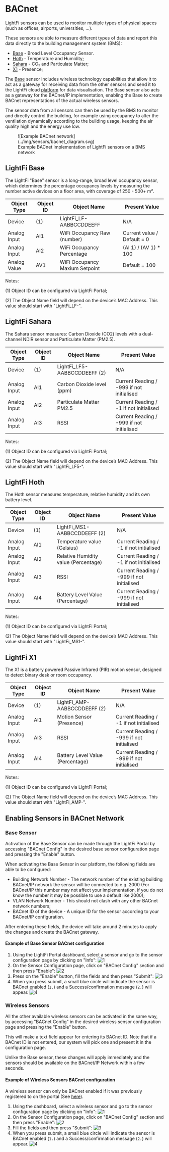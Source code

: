 # BACnet

LightFi sensors can be used to monitor multiple types of physical spaces (such as offices, airports, universities, ...).

These sensors are able to measure different types of data and report this data directly to the building management system (BMS):

- [Base](#lightfi-base) - Broad Level Occupancy Sensor.
- [Hoth](#lightfi-hoth) - Temperature and Humidity;
- [Sahara](#lightfi-sahara) - CO₂ and Particulate Matter;
- [X1](#lightfi-x1) - Presence;

The [Base](#lightfi-base) sensor includes wireless technology capabilities that allow it to act as a gateway for receiving data from the other sensors and send it to the LightFi cloud [platform](http://portal.lightfi.io) for data visualisation. The Base sensor also acts as a gateway for the BACnet/IP implementation, enabling the Base to create BACnet representations of the actual wireless sensors.

The sensor data from all sensors can then be used by the BMS to monitor and directly control the building, for example using occupancy to alter the ventilation dynamically according to the building usage, keeping the air quality high and the energy use low.

<figure markdown>
  ![Example BACnet network](../img/sensors/bacnet_diagram.svg)
  <figcaption>Example BACnet implementation of LightFi sensors on a BMS network</figcaption>
</figure>

## LightFi Base

The LightFi "Base" sensor is a long-range, broad level occupancy sensor, which determines the percentage occupancy levels by measuring the number active devices on a floor area, with coverage of 250 - 500+ m².

| Object Type   | Object ID | Object Name                     | Present Value                |
|---------------|-----------|---------------------------------|------------------------------|
| Device        | (1)       | LightFi_LF-AABBCCDDEEFF         | N/A                          |
| Analog Input  | AI1       | WiFi Occupancy Raw (number)     | Current value / Default = 0|
| Analog Input  | AI2       | WiFi Occupancy Percentage       | (AI 1) / (AV 1) * 100        |
| Analog Value  | AV1       | WiFi Occupancy Maxium Setpoint  | Default = 100                |

Notes:

(1) Object ID can be configured via LightFi Portal;

(2) The Object Name field will depend on the device’s MAC Address. This value should start with "LightFi_LF-".

## LightFi Sahara

The Sahara sensor measures: Carbon Dioxide (CO2) levels with a dual-channel NDIR sensor and Particulate Matter (PM2.5).


| Object Type   | Object ID | Object Name                     | Present Value                |
|---------------|-----------|---------------------------------|------------------------------|
| Device        | (1)       | LightFi_LF5-AABBCCDDEEFF (2)    | N/A                          |
| Analog Input  | AI1       | Carbon Dioxide level (ppm)      | Current Reading / -999 if not initialised |
| Analog Input  | AI2       | Particulate Matter PM2.5        | Current Reading / -1 if not initialised   |
| Analog Input  | AI3       | RSSI                            | Current Reading / -999 if not initialised |

Notes:

(1) Object ID can be configured via LightFi Portal;

(2) The Object Name field will depend on the device’s MAC Address. This value should start with "LightFi_LF5-".

## LightFi Hoth

The Hoth sensor measures temperature, relative humidity and its own battery level.

| Object Type   | Object ID | Object Name                          | Present Value                               |
|---------------|-----------|--------------------------------------|---------------------------------------------|
| Device        | (1)       | LightFi_MS1-AABBCCDDEEFF (2)         | N/A                                         |
| Analog Input  | AI1       | Temperature value (Celsius)          | Current Reading / -1 if not initialised     |
| Analog Input  | AI2       | Relative Humidity value (Percentage) | Current Reading / -1 if not initialised     |
| Analog Input  | AI3       | RSSI                                 | Current Reading / -999 if not initialised   |
| Analog Input  | AI4       | Battery Level Value (Percentage)     | Current Reading / -999 if not initialised   |

Notes:

(1) Object ID can be configured via LightFi Portal;

(2) The Object Name field will depend on the device’s MAC Address. This value should start with "LightFi_MS1-".

## LightFi X1

The X1 is a battery powered Passive Infrared (PIR) motion sensor, designed to detect binary desk or room occupancy.


| Object Type   | Object ID | Object Name                      | Present Value                |
|---------------|-----------|----------------------------------|------------------------------|
| Device        | (1)       | LightFi_AMP-AABBCCDDEEFF (2)     | N/A                          |
| Analog Input  | AI1       | Motion Sensor (Presence)         | Current Reading / -1 if not initialised   |
| Analog Input  | AI3       | RSSI                             | Current Reading / -999 if not initialised |
| Analog Input  | AI4       | Battery Level Value (Percentage) | Current Reading / -999 if not initialised |

Notes:

(1) Object ID can be configured via LightFi Portal;

(2) The Object Name field will depend on the device’s MAC Address. This value should start with "LightFi_AMP-". 

## Enabling Sensors in BACnet Network

### Base Sensor

Activation of the Base Sensor can be made through the LightFi Portal by accessing "BACnet Config" in the desired base sensor configuration page and pressing the "Enable" button.

When activating the Base Sensor in our platform, the following fields are able to be configured:

- Building Network Number - The network number of the existing building BACnet/IP network the sensor will be connected to e.g. 2000 (For BACnet/IP this number may not affect your implementation, if you do not know the number it may be possible to use a default like 2000);
- VLAN Network Number - This should not clash with any other BACnet network numbers;
- BACnet ID of the device - A unique ID for the sensor according to your BACnet/IP configuration.

After entering these fields, the device will take around 2 minutes to apply the changes and create the BACnet gateway.

#### Example of Base Sensor BACnet configuration

1. Using the LightFi Portal dashboard, select a sensor and go to the sensor configuration page by clicking on "Info":
![1](../img/sensors/bacnet/01_select_sensor.jpg)
2. On the Sensor Configuration page, click on "BACnet Config" section and then press "Enable":
![2](../img/sensors/bacnet/02_bacnet_config.jpg)
3. Press on the "Enable" button, fill the fields and then press "Submit":
![3](../img/sensors/bacnet/03_fill_bacnet.jpg)
4. When you press submit, a small blue circle will indicate the sensor is BACnet enabled (`1.`) and a Success/confirmation message (`2.`) will appear.
![4](../img/sensors/bacnet/04_bacnet_confirmation.jpg)

### Wireless Sensors

All the other available wireless sensors can be activated in the same way, by accessing  "BACnet Config" in the desired wireless sensor configuration page and pressing the "Enable" button.

This will make a text field appear for entering its BACnet ID. Note that if a BACnet ID is not entered, our system will pick one and present it in the configuration page.

Unlike the Base sensor, these changes will apply immediately and the sensors should be available on the BACnet/IP Network within a few seconds.

#### Example of Wireless Sensors BACnet configuration

A wireless sensor can only be BACnet enabled if it was previously registered to on the portal (See [here](../POINT_TO_SUBSENSOR_CONFIGURATION)).

1. Using the dashboard, select a wireless sensor and go to the sensor configuration page by clicking on "Info":
![1](../img/sensors/bacnet/05_select_wireless_sensor.jpg)
2. On the Sensor Configuration page, click on "BACnet Config" section and then press "Enable":
![2](../img/sensors/bacnet/06_bacnet_config.jpg)
3. Fill the fields and then press "Submit":
![3](../img/sensors/bacnet/07_fill_bacnet.jpg)
4. When you press submit, a small blue circle will indicate the sensor is BACnet enabled (`1.`) and a Success/confirmation message (`2.`) will appear.
![4](../img/sensors/bacnet/08_bacnet_confirmation.jpg)